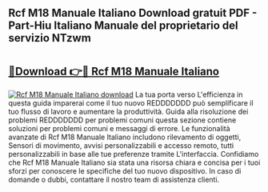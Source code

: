 ## Rcf M18 Manuale Italiano Download gratuit PDF - Part-Hiu Italiano Manuale del proprietario del servizio NTzwm

# <h2><a href="http://df95u9.blite.top/?on=Rcf+M18+Manuale+Italiano">🔗Download 👉🔴 Rcf M18 Manuale Italiano</a></h2>

[![Rcf M18 Manuale Italiano download](https://i.imgur.com/lujVjoI.png)](http://df95u9.blite.top/?on=Rcf+M18+Manuale+Italiano)
La tua porta verso L'efficienza in questa guida imparerai come il tuo nuovo REDDDDDDD può semplificare il tuo flusso di lavoro e aumentare la produttività. Guida alla risoluzione dei problemi REDDDDDDD per problemi comuni questa sezione contiene soluzioni per problemi comuni e messaggi di errore. Le funzionalità avanzate di Rcf M18 Manuale Italiano includono rilevamento di oggetti, Sensori di movimento, avvisi personalizzabili e accesso remoto, tutti personalizzabili in base alle tue preferenze tramite L'interfaccia. Confidiamo che Rcf M18 Manuale Italiano sia stata una risorsa chiara e concisa per i tuoi sforzi per conoscere le specifiche del tuo nuovo dispositivo. In caso di domande o dubbi, contattare il nostro team di assistenza clienti.
